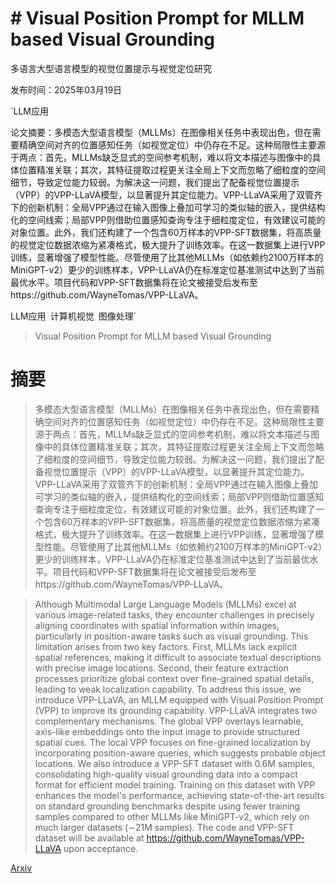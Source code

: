 # # Visual Position Prompt for MLLM based Visual Grounding
多语言大型语言模型的视觉位置提示与视觉定位研究

发布时间：2025年03月19日

`LLM应用

论文摘要：多模态大型语言模型（MLLMs）在图像相关任务中表现出色，但在需要精确空间对齐的位置感知任务（如视觉定位）中仍存在不足。这种局限性主要源于两点：首先，MLLMs缺乏显式的空间参考机制，难以将文本描述与图像中的具体位置精准关联；其次，其特征提取过程更关注全局上下文而忽略了细粒度的空间细节，导致定位能力较弱。为解决这一问题，我们提出了配备视觉位置提示（VPP）的VPP-LLaVA模型，以显著提升其定位能力。VPP-LLaVA采用了双管齐下的创新机制：全局VPP通过在输入图像上叠加可学习的类似轴的嵌入，提供结构化的空间线索；局部VPP则借助位置感知查询专注于细粒度定位，有效建议可能的对象位置。此外，我们还构建了一个包含60万样本的VPP-SFT数据集，将高质量的视觉定位数据浓缩为紧凑格式，极大提升了训练效率。在这一数据集上进行VPP训练，显著增强了模型性能。尽管使用了比其他MLLMs（如依赖约2100万样本的MiniGPT-v2）更少的训练样本，VPP-LLaVA仍在标准定位基准测试中达到了当前最优水平。项目代码和VPP-SFT数据集将在论文被接受后发布至https://github.com/WayneTomas/VPP-LLaVA。

LLM应用` `计算机视觉` `图像处理`

> Visual Position Prompt for MLLM based Visual Grounding

# 摘要

> 多模态大型语言模型（MLLMs）在图像相关任务中表现出色，但在需要精确空间对齐的位置感知任务（如视觉定位）中仍存在不足。这种局限性主要源于两点：首先，MLLMs缺乏显式的空间参考机制，难以将文本描述与图像中的具体位置精准关联；其次，其特征提取过程更关注全局上下文而忽略了细粒度的空间细节，导致定位能力较弱。为解决这一问题，我们提出了配备视觉位置提示（VPP）的VPP-LLaVA模型，以显著提升其定位能力。VPP-LLaVA采用了双管齐下的创新机制：全局VPP通过在输入图像上叠加可学习的类似轴的嵌入，提供结构化的空间线索；局部VPP则借助位置感知查询专注于细粒度定位，有效建议可能的对象位置。此外，我们还构建了一个包含60万样本的VPP-SFT数据集，将高质量的视觉定位数据浓缩为紧凑格式，极大提升了训练效率。在这一数据集上进行VPP训练，显著增强了模型性能。尽管使用了比其他MLLMs（如依赖约2100万样本的MiniGPT-v2）更少的训练样本，VPP-LLaVA仍在标准定位基准测试中达到了当前最优水平。项目代码和VPP-SFT数据集将在论文被接受后发布至https://github.com/WayneTomas/VPP-LLaVA。

> Although Multimodal Large Language Models (MLLMs) excel at various image-related tasks, they encounter challenges in precisely aligning coordinates with spatial information within images, particularly in position-aware tasks such as visual grounding. This limitation arises from two key factors. First, MLLMs lack explicit spatial references, making it difficult to associate textual descriptions with precise image locations. Second, their feature extraction processes prioritize global context over fine-grained spatial details, leading to weak localization capability. To address this issue, we introduce VPP-LLaVA, an MLLM equipped with Visual Position Prompt (VPP) to improve its grounding capability. VPP-LLaVA integrates two complementary mechanisms. The global VPP overlays learnable, axis-like embeddings onto the input image to provide structured spatial cues. The local VPP focuses on fine-grained localization by incorporating position-aware queries, which suggests probable object locations. We also introduce a VPP-SFT dataset with 0.6M samples, consolidating high-quality visual grounding data into a compact format for efficient model training. Training on this dataset with VPP enhances the model's performance, achieving state-of-the-art results on standard grounding benchmarks despite using fewer training samples compared to other MLLMs like MiniGPT-v2, which rely on much larger datasets ($\sim$21M samples). The code and VPP-SFT dataset will be available at https://github.com/WayneTomas/VPP-LLaVA upon acceptance.

[Arxiv](https://arxiv.org/abs/2503.15426)
